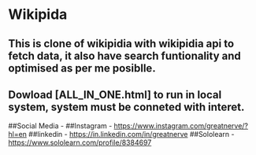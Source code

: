 # Wikipida
## This is clone of wikipidia with wikipidia api to fetch data, it also have search funtionality and optimised as per me posiblle.
## Dowload [ALL_IN_ONE.html] to run in local system, system must be conneted with interet.

##Social Media -
##Instagram - https://www.instagram.com/greatnerve/?hl=en
##linkedin - https://in.linkedin.com/in/greatnerve
##Sololearn - https://www.sololearn.com/profile/8384697

